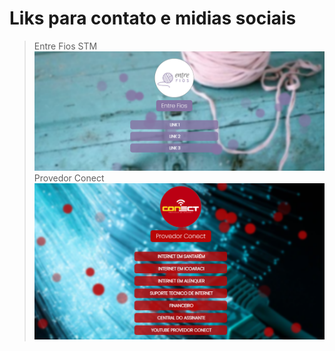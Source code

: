 # Liks para contato e midias sociais

> Entre Fios STM
![banner](img/banner_entrefios.png)
> Provedor Conect
![banner](img/banner_conect.png)
